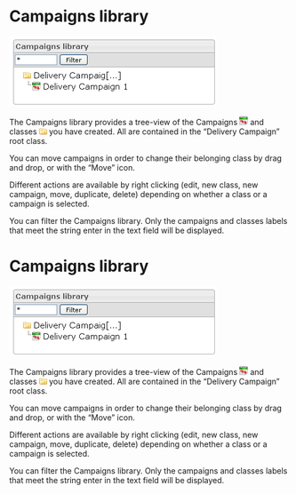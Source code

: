 <!--
created_at: '2012-03-29 15:43:05'
updated_at: '2013-03-13 14:10:29'
authors:
    - 'Jérôme Bogaerts'
contributors:
    - 'Franck Gismondi'
    - 'Sophie Doublet'
tags:
    - Deliveries
-->

Campaigns library
=================

![](../resources/campaigns-library.png)

The Campaigns library provides a tree-view of the Campaigns ![](../resources/Campaign_icon_library.png) and classes ![](../resources/class_icon_library.png) you have created. All are contained in the “Delivery Campaign” root class.

You can move campaigns in order to change their belonging class by drag and drop, or with the “Move” icon.

Different actions are available by right clicking (edit, new class, new campaign, move, duplicate, delete) depending on whether a class or a campaign is selected.

You can filter the Campaigns library. Only the campaigns and classes labels that meet the string enter in the text field will be displayed.

Campaigns library
=================

![](../resources/campaigns-library.png)

The Campaigns library provides a tree-view of the Campaigns ![](../resources/Campaign_icon_library.png) and classes ![](../resources/class_icon_library.png) you have created. All are contained in the “Delivery Campaign” root class.

You can move campaigns in order to change their belonging class by drag and drop, or with the “Move” icon.

Different actions are available by right clicking (edit, new class, new campaign, move, duplicate, delete) depending on whether a class or a campaign is selected.

You can filter the Campaigns library. Only the campaigns and classes labels that meet the string enter in the text field will be displayed.


